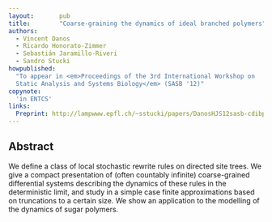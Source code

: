 ```yaml
---
layout:       pub
title:        "Coarse-graining the dynamics of ideal branched polymers"
authors:
  - Vincent Danos
  - Ricardo Honorato-Zimmer
  - Sebastián Jaramillo-Riveri
  - Sandro Stucki
howpublished:
  "To appear in <em>Proceedings of the 3rd International Workshop on
  Static Analysis and Systems Biology</em> (SASB '12)"
copynote:
  'in ENTCS'
links:
  Preprint: http://lampwww.epfl.ch/~sstucki/papers/DanosHJS12sasb-cdibp.pdf
---
```


## Abstract

We define a class of local stochastic rewrite rules on directed site
trees. We give a compact presentation of (often countably infinite)
coarse-grained differential systems describing the dynamics of these
rules in the deterministic limit, and study in a simple case finite
approximations based on truncations to a certain size. We show an
application to the modelling of the dynamics of sugar polymers.
